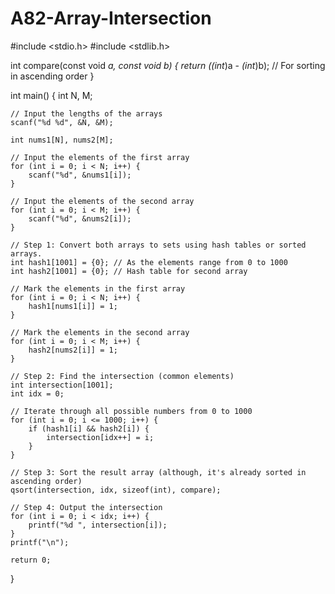 # A82-Array-Intersection
#include <stdio.h>
#include <stdlib.h>

int compare(const void *a, const void *b) {
    return (*(int*)a - *(int*)b);  // For sorting in ascending order
}

int main() {
    int N, M;

    // Input the lengths of the arrays
    scanf("%d %d", &N, &M);

    int nums1[N], nums2[M];
    
    // Input the elements of the first array
    for (int i = 0; i < N; i++) {
        scanf("%d", &nums1[i]);
    }
    
    // Input the elements of the second array
    for (int i = 0; i < M; i++) {
        scanf("%d", &nums2[i]);
    }

    // Step 1: Convert both arrays to sets using hash tables or sorted arrays.
    int hash1[1001] = {0}; // As the elements range from 0 to 1000
    int hash2[1001] = {0}; // Hash table for second array

    // Mark the elements in the first array
    for (int i = 0; i < N; i++) {
        hash1[nums1[i]] = 1;
    }

    // Mark the elements in the second array
    for (int i = 0; i < M; i++) {
        hash2[nums2[i]] = 1;
    }

    // Step 2: Find the intersection (common elements)
    int intersection[1001];
    int idx = 0;

    // Iterate through all possible numbers from 0 to 1000
    for (int i = 0; i <= 1000; i++) {
        if (hash1[i] && hash2[i]) {
            intersection[idx++] = i;
        }
    }

    // Step 3: Sort the result array (although, it's already sorted in ascending order)
    qsort(intersection, idx, sizeof(int), compare);

    // Step 4: Output the intersection
    for (int i = 0; i < idx; i++) {
        printf("%d ", intersection[i]);
    }
    printf("\n");

    return 0;
}
